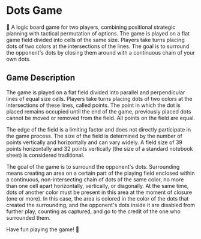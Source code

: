 # Dots Game
🎲 A logic board game for two players, combining positional strategic planning with tactical permutation of options. The game is played on a flat game field divided into cells of the same size. Players take turns placing dots of two colors at the intersections of the lines. The goal is to surround the opponent's dots by closing them around with a continuous chain of your own dots.

## Game Description
The game is played on a flat field divided into parallel and perpendicular lines of equal size cells. Players take turns placing dots of two colors at the intersections of these lines, called points. The point in which the dot is placed remains occupied until the end of the game, previously placed dots cannot be moved or removed from the field. All points on the field are equal.

The edge of the field is a limiting factor and does not directly participate in the game process. The size of the field is determined by the number of points vertically and horizontally and can vary widely. A field size of 39 points horizontally and 32 points vertically (the size of a standard notebook sheet) is considered traditional.

The goal of the game is to surround the opponent's dots. Surrounding means creating an area on a certain part of the playing field enclosed within a continuous, non-intersecting chain of dots of the same color, no more than one cell apart horizontally, vertically, or diagonally. At the same time, dots of another color must be present in this area at the moment of closure (one or more). In this case, the area is colored in the color of the dots that created the surrounding, and the opponent's dots inside it are disabled from further play, counting as captured, and go to the credit of the one who surrounded them.

Have fun playing the game! 🎉
